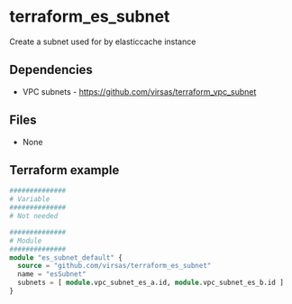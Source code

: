 # terraform_es_subnet

Create a subnet used for by elasticcache instance

##  Dependencies

- VPC subnets - <https://github.com/virsas/terraform_vpc_subnet>

## Files

- None

## Terraform example

``` terraform
##############
# Variable
##############
# Not needed

##############
# Module
##############
module "es_subnet_default" {
  source = "github.com/virsas/terraform_es_subnet"
  name = "esSubnet"
  subnets = [ module.vpc_subnet_es_a.id, module.vpc_subnet_es_b.id ]
}
```